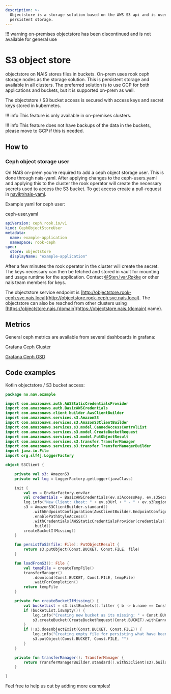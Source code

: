 ```yaml
---
description: >-
  Objectstore is a storage solution based on the AWS S3 api and is used for
  persistent storage.
---
```


!!! warning
    on-premises objectstore has been discontinued and is not available for general use

# S3 object store

objectstore on NAIS stores files in buckets. On-prem uses rook ceph storage nodes as the storage solution. This is persistent storage and available in all clusters. The preferred solution is to use GCP for both applications and buckets, but it is supported on-prem as well.

The objectstore / S3 bucket access is secured with access keys and secret keys stored in kubernetes.

!!! info
    This feature is only available in on-premises clusters.

!!! info
    This feature does not have backups of the data in the buckets, please move to GCP if this is needed.

## How to

### Ceph object storage user

On NAIS on-prem you're required to add a ceph object storage user. This is done through nais-yaml. After applying changes to the ceph-users.yaml and applying this to the cluster the rook operator will create the necessary secrets used to access the S3 bucket. To get access create a pull-request in [navikt/nais-yaml](https://github.com/navikt/nais-yaml.git).

Example yaml for ceph user:

ceph-user.yaml

```yaml
apiVersion: ceph.rook.io/v1
kind: CephObjectStoreUser
metadata:
  name: example-application
  namespace: rook-ceph
spec:
  store: objectstore
  displayName: "example-application"
```

After a few minutes the rook operator in the cluster will create the secret. The keys necessary can then be fetched and stored in vault for mounting and usage runtime for the application. Contact [@Sten.Ivar.Røkke](https://nav-it.slack.com/archives/D5KP2068Z) or other nais team members for keys.

The objectstore service endpoint is [http://objectstore.rook-ceph.svc.nais.local](http://objectstore.rook-ceph.svc.nais.local). The objectstore can also be reached from other clusters using [https://objectstore.nais.{domain](https://objectstore.nais.{domain) name}.

## Metrics

General ceph metrics are available from several dashboards in grafana:

[Grafana Ceph Cluster](https://grafana.adeo.no/d/vwcB0Bzml/ceph-cluster?orgId=1&refresh=10s)

[Grafana Ceph OSD](https://grafana.adeo.no/d/Fj5fAfzik/ceph-osd?orgId=1&refresh=15m)

## Code examples

Kotlin objectstore / S3 bucket access:

```kotlin
package no.nav.example

import com.amazonaws.auth.AWSStaticCredentialsProvider
import com.amazonaws.auth.BasicAWSCredentials
import com.amazonaws.client.builder.AwsClientBuilder
import com.amazonaws.services.s3.AmazonS3
import com.amazonaws.services.s3.AmazonS3ClientBuilder
import com.amazonaws.services.s3.model.CannedAccessControlList
import com.amazonaws.services.s3.model.CreateBucketRequest
import com.amazonaws.services.s3.model.PutObjectResult
import com.amazonaws.services.s3.transfer.TransferManager
import com.amazonaws.services.s3.transfer.TransferManagerBuilder
import java.io.File
import org.slf4j.LoggerFactory

object S3Client {

    private val s3: AmazonS3
    private val log = LoggerFactory.getLogger(javaClass)

    init {
        val ev = EnvVarFactory.envVar
        val credentials = BasicAWSCredentials(ev.s3AccessKey, ev.s3SecretKey)
        log.info("New Client: (host: " + ev.s3Url + " - " + ev.s3Region + ", accesskey-length: " + ev.s3AccessKey.length + "S3 secret key Length: " + ev.s3SecretKey.length)
        s3 = AmazonS3ClientBuilder.standard()
            .withEndpointConfiguration(AwsClientBuilder.EndpointConfiguration(ev.s3Url, ev.s3Region))
            .enablePathStyleAccess()
            .withCredentials(AWSStaticCredentialsProvider(credentials))
            .build()
        createBucketIfMissing()
    }

    fun persistToS3(file: File): PutObjectResult {
        return s3.putObject(Const.BUCKET, Const.FILE, file)
    }

    fun loadFromS3(): File {
        val tempFile = createTempFile()
        transferManager()
            .download(Const.BUCKET, Const.FILE, tempFile)
            .waitForCompletion()
        return tempFile
    }

    private fun createBucketIfMissing() {
        val bucketList = s3.listBuckets().filter { b -> b.name == Const.BUCKET }
        if (bucketList.isEmpty()) {
            log.info("Creating new bucket as its missing: " + Const.BUCKET)
            s3.createBucket(CreateBucketRequest(Const.BUCKET).withCannedAcl(CannedAccessControlList.Private))
        }
        if (!s3.doesObjectExist(Const.BUCKET, Const.FILE)) {
            log.info("Creating empty file for persisting what have been pushed: " + Const.FILE)
            s3.putObject(Const.BUCKET, Const.FILE, "")
        }
    }

    private fun transferManager(): TransferManager {
        return TransferManagerBuilder.standard().withS3Client(s3).build()
    }

}
```

Feel free to help us out by adding more examples!

